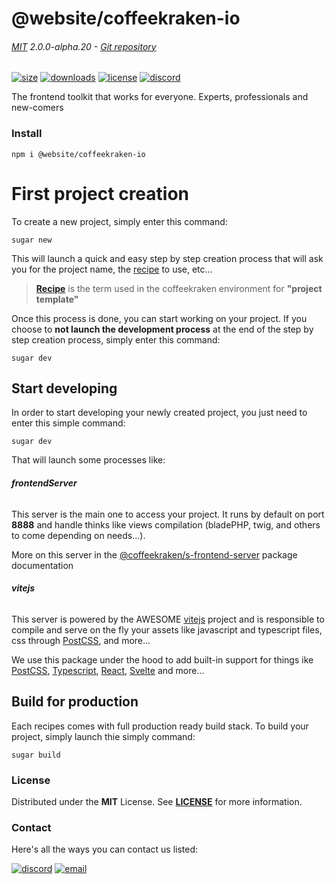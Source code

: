 
<!-- header -->
# @website/coffeekraken-io

###### [MIT](./license) 2.0.0-alpha.20 - [Git repository]()

<!-- shields -->
[![size](https://shields.io/bundlephobia/min/@website/coffeekraken-io?style=for-the-badge)](https://www.npmjs.com/package/@website/coffeekraken-io)
[![downloads](https://shields.io/npm/dm/@website/coffeekraken-io?style=for-the-badge)](https://www.npmjs.com/package/@website/coffeekraken-io)
[![license](https://shields.io/npm/l/@website/coffeekraken-io?style=for-the-badge)](./LICENSE)
[![discord](https://img.shields.io/discord/940362961682333767?color=5100FF&amp;label=Join%20us%20on%20Discord&amp;style=for-the-badge)](https://discord.gg/HzycksDJ)

<!-- description -->
The frontend toolkit that works for everyone. Experts, professionals and new-comers

<!-- install -->
### Install

```shell
npm i @website/coffeekraken-io
```

<!-- body -->

<!--
/**
* @name            First project
* @namespace       doc
* @type            Markdown
* @platform        md
* @status          stable
* @menu            Documentation / Get Started           /doc/get-started/first-project
*
* @since           2.0.0
* @author    Olivier Bossel <olivier.bossel@gmail.com> (https://coffeekraken.io)
*/
-->

# First project creation

To create a new project, simply enter this command:

```shell
sugar new
```

This will launch a quick and easy step by step creation process that will ask you for the project name, the [recipe](#recipes) to use, etc...

> **[Recipe](#recipes)** is the term used in the coffeekraken environment for **"project template"**

Once this process is done, you can start working on your project. If you choose to **not launch the development process** at the end of the step by step creation process, simply enter this command:

```shell
sugar dev
```

## Start developing

In order to start developing your newly created project, you just need to enter this simple command:

```shell
sugar dev
```

That will launch some processes like:

###### **frontendServer**

This server is the main one to access your project. It runs by default on port **8888** and handle thinks like views compilation (bladePHP, twig, and others to come depending on needs...).

More on this server in the [@coffeekraken/s-frontend-server](https://www.npmjs.com/package/@coffeekraken/s-sfrontend-server) package documentation

###### **vitejs**

This server is powered by the AWESOME [vitejs](https://vitejs.dev/) project and is responsible to compile and serve on the fly your assets like javascript and typescript files, css through [PostCSS](https://postcss.org/), and more...

We use this package under the hood to add built-in support for things ike [PostCSS](https://postcss.org/), [Typescript](https://www.typescriptlang.org/), [React](https://reactjs.org/), [Svelte](https://svelte.dev/) and more...

## Build for production

Each recipes comes with full production ready build stack. To build your project, simply launch thie simply command:

```shell
sugar build
```


<!-- license -->
### License

Distributed under the **MIT** License. See **[LICENSE](./license)** for more information.

<!-- contact -->
### Contact

Here's all the ways you can contact us listed:

[![discord](https://img.shields.io/badge/Join%20us%20on%20discord-Join-blueviolet?style=[config.shieldsio.style]&amp;logo=discord)](https://discord.gg/HzycksDJ)
[![email](https://img.shields.io/badge/Email%20us-Go-green?style=[config.shieldsio.style]&amp;logo=Mail.Ru)](mailto:olivier.bossel@gmail.com)
